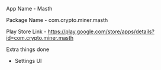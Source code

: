 App Name - Masth

Package Name - com.crypto.miner.masth

Play Store Link - https://play.google.com/store/apps/details?id=com.crypto.miner.masth

Extra things done

- Settings UI
  <!-- - Rate us dialog -->
  <!-- - Account migration dialog -->
